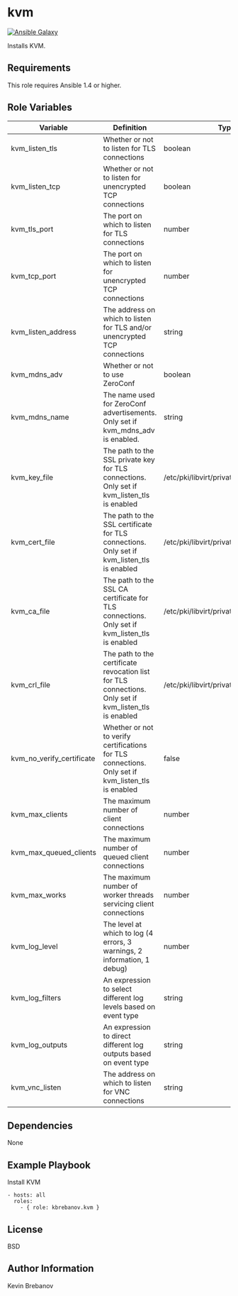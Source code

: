 kvm
===

[![Ansible Galaxy](https://img.shields.io/badge/galaxy-kbrebanov.kvm-660198.svg)](https://galaxy.ansible.com/list#/roles/3299)

Installs KVM.

Requirements
------------

This role requires Ansible 1.4 or higher.

Role Variables
--------------

| Variable | Definition | Type |Default Value |
| -------- | ---------- | ---- | :-----------: |
| kvm_listen_tls | Whether or not to listen for TLS connections | boolean | true |
| kvm_listen_tcp | Whether or not to listen for unencrypted TCP connections | boolean | false |
| kvm_tls_port | The port on which to listen for TLS connections | number | 16514 |
| kvm_tcp_port | The port on which to listen for unencrypted TCP connections | number | 16509 |
| kvm_listen_address | The address on which to listen for TLS and/or unencrypted TCP connections | string | 0.0.0.0 |
| kvm_mdns_adv | Whether or not to use ZeroConf | boolean | false |
| kvm_mdns_name | The name used for ZeroConf advertisements.  Only set if kvm_mdns_adv is enabled. | string | ``{{ ansible_hostname }}`` |
| kvm_key_file | The path to the SSL private key for TLS connections.  Only set if kvm_listen_tls is enabled | /etc/pki/libvirt/private/serverkey.pem |
| kvm_cert_file | The path to the SSL certificate for TLS connections.  Only set if kvm_listen_tls is enabled | /etc/pki/libvirt/private/servercert.pem |
| kvm_ca_file | The path to the SSL CA certificate for TLS connections.  Only set if kvm_listen_tls is enabled | /etc/pki/libvirt/private/cacert.pem |
| kvm_crl_file | The path to the certificate revocation list for TLS connections.  Only set if kvm_listen_tls is enabled | /etc/pki/libvirt/private/crl.pem |
| kvm_no_verify_certificate | Whether or not to verify certifications for TLS connections.  Only set if kvm_listen_tls is enabled | false |
| kvm_max_clients | The maximum number of client connections | number | 20 |
| kvm_max_queued_clients | The maximum number of queued client connections | number | 1000 |
| kvm_max_works | The maximum number of worker threads servicing client connections | number | ``{{ kvm_max_clients }}`` |
| kvm_log_level | The level at which to log (4 errors, 3 warnings, 2 information, 1 debug) | number | 3 |
| kvm_log_filters | An expression to select different log levels based on event type | string | "" |
| kvm_log_outputs | An expression to direct different log outputs based on event type | string | "" |
| kvm_vnc_listen | The address on which to listen for VNC connections | string | 0.0.0.0 |

Dependencies
------------

None

Example Playbook
----------------

Install KVM
```
- hosts: all
  roles:
    - { role: kbrebanov.kvm }
```

License
-------

BSD

Author Information
------------------

Kevin Brebanov
